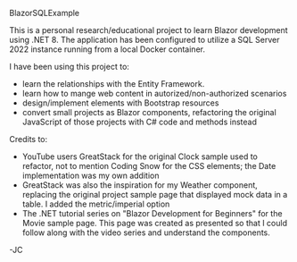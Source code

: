 BlazorSQLExample

This is a personal research/educational project to learn Blazor development using .NET 8. The application has been configured to utilize a SQL Server 2022 instance running from a local Docker container.

I have been using this project to:

- learn the relationships with the Entity Framework.
- learn how to mange web content in autorized/non-authorized scenarios
- design/implement elements with Bootstrap resources
- convert small projects as Blazor components, refactoring the original JavaScript of those projects with C# code and methods instead

Credits to:
- YouTube users GreatStack for the original Clock sample used to refactor, not to mention Coding Snow for the CSS elements; the Date implementation was my own addition
- GreatStack was also the inspiration for my Weather component, replacing the original project sample page that displayed mock data in a table. I added the metric/imperial option
- The .NET tutorial series on "Blazor Development for Beginners" for the Movie sample page. This page was created as presented so that I could follow along with the video series and understand the components.

-JC
